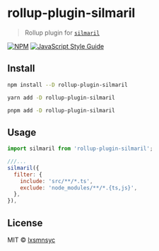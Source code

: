 # rollup-plugin-silmaril

> Rollup plugin for [`silmaril`](https://github.com/lxsmnsyc/silmaril)

[![NPM](https://img.shields.io/npm/v/rollup-plugin-silmaril.svg)](https://www.npmjs.com/package/rollup-plugin-silmaril) [![JavaScript Style Guide](https://badgen.net/badge/code%20style/airbnb/ff5a5f?icon=airbnb)](https://github.com/airbnb/javascript)

## Install

```bash
npm install --D rollup-plugin-silmaril
```

```bash
yarn add -D rollup-plugin-silmaril
```

```bash
pnpm add -D rollup-plugin-silmaril
```

## Usage

```js
import silmaril from 'rollup-plugin-silmaril';

///...
silmaril({
  filter: {
    include: 'src/**/*.ts',
    exclude: 'node_modules/**/*.{ts,js}',
  },
}),
```

## License

MIT © [lxsmnsyc](https://github.com/lxsmnsyc)
